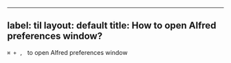 
---
label: til
layout: default
title: How to open Alfred preferences window?
---
`⌘ + , ` to open Alfred preferences window 

